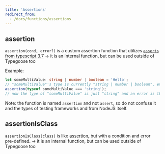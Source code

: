 ```yaml
---
title: 'Assertions'
redirect_from:
  - /docs/functions/assertions
---
```


## assertion

`assertion(cond, error?)` is a custom assertion function that utilizes
[`asserts` from typescript 3.7](https://devblogs.microsoft.com/typescript/announcing-typescript-3-7/#assertion-functions) -> it is an
internal function, but can be used outside of Typegoose too

Example:

```ts
let someMultiValue: string | number | boolean = 'Hello';
// "someMultiValue"'s type is currently "string | number | boolean", even with an string defined
assertion(typeof someMultiValue === 'string');
// now the type of "someMultiValue" is just "string" and an error is thrown if it is not an string
```

Note: the function is named `assertion` and not `assert`, so do not confuse it and the types of testing frameworks and from NodeJS itself.

## assertionIsClass

`assertionIsClass(class)` is like [assertion](#assertion), but with a condition and error pre-defined. -> it is an internal function, but
can be used outside of Typegoose too
